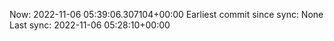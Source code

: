 Now: 2022-11-06 05:39:06.307104+00:00 Earliest commit since sync: None Last sync: 2022-11-06 05:28:10+00:00
